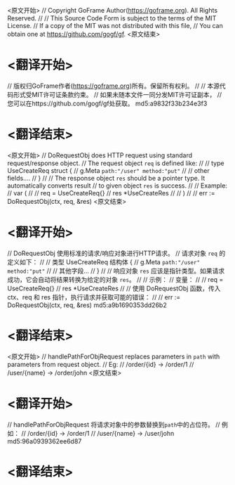
<原文开始>
// Copyright GoFrame Author(https://goframe.org). All Rights Reserved.
//
// This Source Code Form is subject to the terms of the MIT License.
// If a copy of the MIT was not distributed with this file,
// You can obtain one at https://github.com/gogf/gf.
<原文结束>

# <翻译开始>
// 版权归GoFrame作者(https://goframe.org)所有。保留所有权利。
//
// 本源代码形式受MIT许可证条款约束。
// 如果未随本文件一同分发MIT许可证副本，
// 您可以在https://github.com/gogf/gf处获取。 md5:a9832f33b234e3f3
# <翻译结束>


<原文开始>
// DoRequestObj does HTTP request using standard request/response object.
// The request object `req` is defined like:
//
//	type UseCreateReq struct {
//	    g.Meta `path:"/user" method:"put"`
//	    // other fields....
//	}
//
// The response object `res` should be a pointer type. It automatically converts result
// to given object `res` is success.
//
// Example:
// var (
//
//	req = UseCreateReq{}
//	res *UseCreateRes
//
// )
//
// err := DoRequestObj(ctx, req, &res)
<原文结束>

# <翻译开始>
// DoRequestObj 使用标准的请求/响应对象进行HTTP请求。
// 请求对象 `req` 的定义如下：
//
//	类型 UseCreateReq 结构体 {
//	    g.Meta `path:"/user" method:"put"`
//	    // 其他字段...
//	}
//
// 响应对象 `res` 应该是指针类型。如果请求成功，它会自动将结果转换为给定的对象 `res`。
//
// 示例：
// 变量：
//
//	req = UseCreateReq{}
//	res *UseCreateRes
//
// 使用 DoRequestObj 函数，传入 ctx、req 和 res 指针，执行请求并获取可能的错误：
//
//	err := DoRequestObj(ctx, req, &res) md5:a9b1690353dd26b2
# <翻译结束>


<原文开始>
// handlePathForObjRequest replaces parameters in `path` with parameters from request object.
// Eg:
// /order/{id}  -> /order/1
// /user/{name} -> /order/john
<原文结束>

# <翻译开始>
// handlePathForObjRequest 将请求对象中的参数替换到`path`中的占位符。
// 例如：
// /order/{id}  -> /order/1
// /user/{name} -> /user/john md5:96a0939362ee6d87
# <翻译结束>


